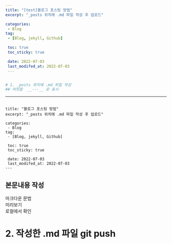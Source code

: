 ```yaml
---
title: "[test]블로그 포스팅 방법"
excerpt: "_posts 위치에 .md 파일 작성 후 업로드"

categories:
 - Blog
tag:
 - [Blog, jekyll, Github]

 toc: true
 toc_sticky: true

 date: 2022-07-03
 last_modifed_at: 2022-07-03
 ---


# 1. _posts 위치에 .md 파일 작성 
## 머릿말  __---__ 로 표시


```
---
```

title: "블로그 포스팅 방법"
excerpt: "_posts 위치에 .md 파일 작성 후 업로드"

categories:
 - Blog
tag:
 - [Blog, jekyll, Github]

 toc: true
 toc_sticky: true

 date: 2022-07-03
 last_modifed_at: 2022-07-03
---
```


## 본문내용 작성    
마크다운 문법   
미리보기   
로컬에서 확인   

# 2. 작성한 .md 파일 git push